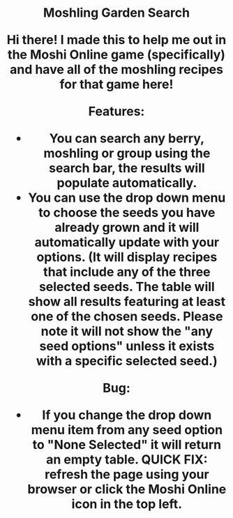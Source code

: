 <h1 align="center"> Moshling Garden Search

Hi there! I made this to help me out in the Moshi Online game (specifically) and have all of the moshling recipes for that game here! 

Features: 
  - You can search any berry, moshling or group using the search bar, the results will populate automatically.
  - You can use the drop down menu to choose the seeds you have already grown and it will automatically update with your options. 
    (It will display recipes that include any of the three selected seeds. The table will show all results featuring at least one of the chosen seeds. Please note it will not show the "any seed options" unless it exists with a specific selected seed.)

Bug:
  - If you change the drop down menu item from any seed option to "None Selected" it will return an empty table.
    QUICK FIX: refresh the page using your browser or click the Moshi Online icon in the top left.
